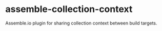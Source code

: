 assemble-collection-context
===========================

Assemble.io plugin for sharing collection context between build targets.
